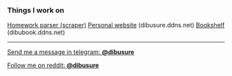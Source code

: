 ### Things I work on

[Homework parser (scraper)](https://github.com/dibusure/school.mosreg.ru-parser)
[Personal website](https://github.com/dibusure/dibuschure.ddns.net) (dibusure.ddns.net)
[Bookshelf](https://github.com/dibusure/dibubooks.ddns.net) (dibubook.ddns.net)

---

[Send me a message in telegram: **@dibusure**](https://t.me/dibusure)

[Follow me on reddit: **@dibusure**]()
<!--The idea for the design of this README file was borrowed from xPaw-->
